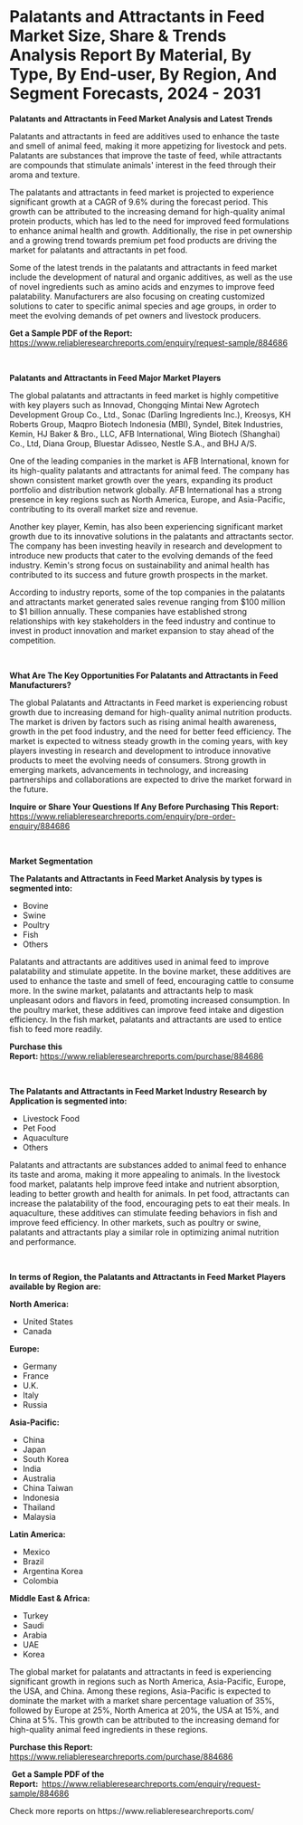 <p><h1>Palatants and Attractants in Feed Market Size, Share & Trends Analysis Report By Material, By Type, By End-user, By Region, And Segment Forecasts, 2024 - 2031</h1></p><p><strong>Palatants and Attractants in Feed Market Analysis and Latest Trends</strong></p>
<p><p>Palatants and attractants in feed are additives used to enhance the taste and smell of animal feed, making it more appetizing for livestock and pets. Palatants are substances that improve the taste of feed, while attractants are compounds that stimulate animals' interest in the feed through their aroma and texture.</p><p>The palatants and attractants in feed market is projected to experience significant growth at a CAGR of 9.6% during the forecast period. This growth can be attributed to the increasing demand for high-quality animal protein products, which has led to the need for improved feed formulations to enhance animal health and growth. Additionally, the rise in pet ownership and a growing trend towards premium pet food products are driving the market for palatants and attractants in pet food.</p><p>Some of the latest trends in the palatants and attractants in feed market include the development of natural and organic additives, as well as the use of novel ingredients such as amino acids and enzymes to improve feed palatability. Manufacturers are also focusing on creating customized solutions to cater to specific animal species and age groups, in order to meet the evolving demands of pet owners and livestock producers.</p></p>
<p><strong>Get a Sample PDF of the Report:&nbsp;</strong> <a href="https://www.reliableresearchreports.com/enquiry/request-sample/884686">https://www.reliableresearchreports.com/enquiry/request-sample/884686</a></p>
<p>&nbsp;</p>
<p><strong>Palatants and Attractants in Feed Major Market Players</strong></p>
<p><p>The global palatants and attractants in feed market is highly competitive with key players such as Innovad, Chongqing Mintai New Agrotech Development Group Co., Ltd., Sonac (Darling Ingredients Inc.), Kreosys, KH Roberts Group, Maqpro Biotech Indonesia (MBI), Syndel, Bitek Industries, Kemin, HJ Baker & Bro., LLC, AFB International, Wing Biotech (Shanghai) Co., Ltd, Diana Group, Bluestar Adisseo, Nestle S.A., and BHJ A/S.</p><p>One of the leading companies in the market is AFB International, known for its high-quality palatants and attractants for animal feed. The company has shown consistent market growth over the years, expanding its product portfolio and distribution network globally. AFB International has a strong presence in key regions such as North America, Europe, and Asia-Pacific, contributing to its overall market size and revenue.</p><p>Another key player, Kemin, has also been experiencing significant market growth due to its innovative solutions in the palatants and attractants sector. The company has been investing heavily in research and development to introduce new products that cater to the evolving demands of the feed industry. Kemin's strong focus on sustainability and animal health has contributed to its success and future growth prospects in the market.</p><p>According to industry reports, some of the top companies in the palatants and attractants market generated sales revenue ranging from $100 million to $1 billion annually. These companies have established strong relationships with key stakeholders in the feed industry and continue to invest in product innovation and market expansion to stay ahead of the competition.</p></p>
<p>&nbsp;</p>
<p><strong>What Are The Key Opportunities For Palatants and Attractants in Feed Manufacturers?</strong></p>
<p><p>The global Palatants and Attractants in Feed market is experiencing robust growth due to increasing demand for high-quality animal nutrition products. The market is driven by factors such as rising animal health awareness, growth in the pet food industry, and the need for better feed efficiency. The market is expected to witness steady growth in the coming years, with key players investing in research and development to introduce innovative products to meet the evolving needs of consumers. Strong growth in emerging markets, advancements in technology, and increasing partnerships and collaborations are expected to drive the market forward in the future.</p></p>
<p><strong>Inquire or Share Your Questions If Any Before Purchasing This Report:</strong> <a href="https://www.reliableresearchreports.com/enquiry/pre-order-enquiry/884686">https://www.reliableresearchreports.com/enquiry/pre-order-enquiry/884686</a></p>
<p>&nbsp;</p>
<p><strong>Market Segmentation</strong></p>
<p><strong>The Palatants and Attractants in Feed Market Analysis by types is segmented into:</strong></p>
<p><ul><li>Bovine</li><li>Swine</li><li>Poultry</li><li>Fish</li><li>Others</li></ul></p>
<p><p>Palatants and attractants are additives used in animal feed to improve palatability and stimulate appetite. In the bovine market, these additives are used to enhance the taste and smell of feed, encouraging cattle to consume more. In the swine market, palatants and attractants help to mask unpleasant odors and flavors in feed, promoting increased consumption. In the poultry market, these additives can improve feed intake and digestion efficiency. In the fish market, palatants and attractants are used to entice fish to feed more readily.</p></p>
<p><strong>Purchase this Report:&nbsp;</strong><a href="https://www.reliableresearchreports.com/purchase/884686">https://www.reliableresearchreports.com/purchase/884686</a></p>
<p>&nbsp;</p>
<p><strong>The Palatants and Attractants in Feed Market Industry Research by Application is segmented into:</strong></p>
<p><ul><li>Livestock Food</li><li>Pet Food</li><li>Aquaculture</li><li>Others</li></ul></p>
<p><p>Palatants and attractants are substances added to animal feed to enhance its taste and aroma, making it more appealing to animals. In the livestock food market, palatants help improve feed intake and nutrient absorption, leading to better growth and health for animals. In pet food, attractants can increase the palatability of the food, encouraging pets to eat their meals. In aquaculture, these additives can stimulate feeding behaviors in fish and improve feed efficiency. In other markets, such as poultry or swine, palatants and attractants play a similar role in optimizing animal nutrition and performance.</p></p>
<p>&nbsp;</p>
<p><strong>In terms of Region, the Palatants and Attractants in Feed Market Players available by Region are:</strong></p>
<p>
    <p> <strong> North America: </strong>
        <ul>
            <li>United States</li>
            <li>Canada</li>
        </ul>
        </p> 
    <p> <strong> Europe: </strong>
        <ul>
            <li>Germany</li>
            <li>France</li>
            <li>U.K.</li>
            <li>Italy</li>
            <li>Russia</li>
        </ul>
        </p> 
    <p> <strong> Asia-Pacific: </strong>
        <ul>
            <li>China</li>
            <li>Japan</li>
            <li>South Korea</li>
            <li>India</li>
            <li>Australia</li>
            <li>China Taiwan</li>
            <li>Indonesia</li>
            <li>Thailand</li>
            <li>Malaysia</li>
        </ul>
        </p> 
    <p> <strong> Latin America: </strong>
        <ul>
            <li>Mexico</li>
            <li>Brazil</li>
            <li>Argentina Korea</li>
            <li>Colombia</li>
        </ul>
        </p> 
    <p> <strong> Middle East & Africa: </strong>
        <ul>
            <li>Turkey</li>
            <li>Saudi</li>
            <li>Arabia</li>
            <li>UAE</li>
            <li>Korea</li>
        </ul>
    </p>
    </p>
<p><p>The global market for palatants and attractants in feed is experiencing significant growth in regions such as North America, Asia-Pacific, Europe, the USA, and China. Among these regions, Asia-Pacific is expected to dominate the market with a market share percentage valuation of 35%, followed by Europe at 25%, North America at 20%, the USA at 15%, and China at 5%. This growth can be attributed to the increasing demand for high-quality animal feed ingredients in these regions.</p></p>
<p><strong>Purchase this Report: </strong><a href="https://www.reliableresearchreports.com/purchase/884686">https://www.reliableresearchreports.com/purchase/884686</a></p>
<p>&nbsp;<strong>Get a Sample PDF of the Report:&nbsp;&nbsp;</strong><a href="https://www.reliableresearchreports.com/enquiry/request-sample/884686">https://www.reliableresearchreports.com/enquiry/request-sample/884686</a></p>
<p><strong></strong></p>
<p>Check more reports on https://www.reliableresearchreports.com/</p>